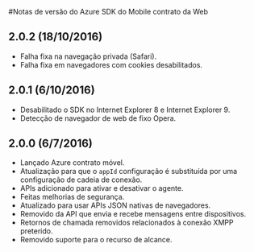 <properties
    pageTitle="Azure Mobile contrato Web SDK notas | Microsoft Azure"
    description="As últimas atualizações e procedimentos para Web SDK para contrato de celular do Azure"
    services="mobile-engagement"
    documentationCenter="mobile"
    authors="piyushjo"
    manager="erikre"
    editor="" />

<tags
    ms.service="mobile-engagement"
    ms.workload="mobile"
    ms.tgt_pltfrm="web"
    ms.devlang="js"
    ms.topic="article"
    ms.date="10/18/2016"
    ms.author="piyushjo" />


#<a name="azure-mobile-engagement-web-sdk-release-notes"></a>Notas de versão do Azure SDK do Mobile contrato da Web

## <a name="202-10182016"></a>2.0.2 (18/10/2016)

-   Falha fixa na navegação privada (Safari).
-   Falha fixa em navegadores com cookies desabilitados.

## <a name="201-6102016"></a>2.0.1 (6/10/2016)

-   Desabilitado o SDK no Internet Explorer 8 e Internet Explorer 9.
-   Detecção de navegador de web de fixo Opera.

## <a name="200-672016"></a>2.0.0 (6/7/2016)

-   Lançado Azure contrato móvel.
-   Atualização para que o `appId` configuração é substituída por uma configuração de cadeia de conexão.
-   APIs adicionado para ativar e desativar o agente.
-   Feitas melhorias de segurança.
-   Atualizado para usar APIs JSON nativas de navegadores.
-   Removido da API que envia e recebe mensagens entre dispositivos.
-   Retornos de chamada removidos relacionados à conexão XMPP preterido.
-   Removido suporte para o recurso de alcance.
